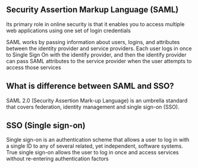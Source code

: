 ## Security Assertion Markup Language (SAML)

Its primary role in online security is that it enables you to access multiple web applications using one set of login credentials

SAML works by passing information about users, logins, and attributes between the identity provider and service providers. Each user logs in once to Single Sign On with the identify provider, and then the identify provider can pass SAML attributes to the service provider when the user attempts to access those services

## What is difference between SAML and SSO?

SAML 2.0 (Security Assertion Mark-up Language) is an umbrella standard that covers federation, identity management and single sign-on (SSO).

## SSO (Single sign-on)

Single sign-on is an authentication scheme that allows a user to log in with a single ID to any of several related, yet independent, software systems. True single sign-on allows the user to log in once and access services without re-entering authentication factors
